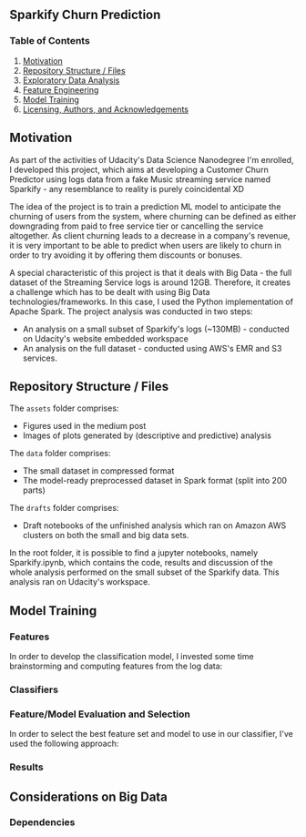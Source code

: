 ## Sparkify Churn Prediction

### Table of Contents

1. [Motivation](#motivation)
2. [Repository Structure / Files](#files)
3. [Exploratory Data Analysis](#eda)
4. [Feature Engineering](#feat_engineering)
5. [Model Training](#model_training)
6. [Licensing, Authors, and Acknowledgements](#licensing)

## Motivation<a name="motivation"></a>

As part of the activities of Udacity's Data Science Nanodegree I'm enrolled, I developed this project, which aims at developing a Customer Churn Predictor using logs data from a fake Music streaming service named Sparkify - any resemblance to reality is purely coincidental XD 

The idea of the project is to train a prediction ML model to anticipate the churning of users from the system, where churning can be defined as either downgrading from paid to free service tier or cancelling the service altogether. As client churning leads to a decrease in a company's revenue, it is very important to be able to predict when users are likely to churn in order to try avoiding it by offering them discounts or bonuses.

A special characteristic of this project is that it deals with Big Data - the full dataset of the Streaming Service logs is around 12GB. Therefore, it creates a challenge which has to be dealt with using Big Data technologies/frameworks. In this case, I used the Python implementation of Apache Spark. The project analysis was conducted in two steps:
 - An analysis on a small subset of Sparkify's logs (~130MB) - conducted on Udacity's website embedded workspace
 - An analysis on the full dataset - conducted using AWS's EMR and S3 services.

## Repository Structure / Files <a name="files"></a>

The `assets` folder comprises:
  * Figures used in the medium post
  * Images of plots generated by (descriptive and predictive) analysis

The `data` folder comprises:
  * The small dataset in compressed format
  * The model-ready preprocessed dataset in Spark format (split into 200 parts)
  
The `drafts` folder comprises:
  * Draft notebooks of the unfinished analysis which ran on Amazon AWS clusters on both the small and big data sets.
  
In the root folder, it is possible to find a jupyter notebooks, namely Sparkify.ipynb, which contains the code, results and discussion of the whole analysis performed on the small subset of the Sparkify data. This analysis ran on Udacity's workspace.

## Model Training<a name="model_training"></a>

### Features

In order to develop the classification model, I invested some time brainstorming and computing features from the log data:
 
 <!--- Local Word2Vec model
   * [Widely known NLP model](https://en.wikipedia.org/wiki/Word2vec) used to generate word embeddings whose idea is to position the text words in a vector space such that words with similar meaning are close to each other, and words with opposite meaning are away from each other.
   * This model was trained locally, using the [Gensim library](https://radimrehurek.com/gensim/).
   * In this project, I use the trained model to extract the vectors for each token in the message text and then aggregate the vectors using a custom TF-IDF aggregator.
 - Pre-trained Glove model
   * [Glove](https://nlp.stanford.edu/projects/glove/) is another strategy to generate word embeddings developed by Stanford researchers. They provide a set of pre-trained models (trained on corpus with billions of words) with different vector sizes.
   * In this project, just like with the Word2Vec model, I use the pre-trained Glove model to extract the vectors for each token in the message text and then aggregate the vectors using a custom TF-IDF aggregator.
 - Doc2Vec
   * [Doc2Vec](https://radimrehurek.com/gensim/models/doc2vec.html) is an NLP model which follows the same idea of Word2Vec, but instead of mapping words to feature vectors, maps whole documents to feature vectors.
   * This model was trained locally, using the [Gensim library](https://radimrehurek.com/gensim/).
   * As the model generates one feature vector per message, there was no need to aggregate the vectors as I did for the previous features.
 - Category Similarity
   * This is a custom feature thought for this specific project, whose idea is to take advantage of the supervised characteristic of the problem, by comparing the messages feature vectors to the categories names feature vectors, computing the cosine distance between them. I suspect that messages whose words are close to their categories words should have a short distance to them.
   * The format of this feature is a vector of size num_categories with the cosine distance between the message and each category.
 - All Features
   * All the above feature sets together (concatenated) -->
 
### Classifiers

 <!--- Naive Bayes - Baseline classifier used to test the pipeline execution
 - Logistic Regression - Linear Classifier with good results on NLP tasks
 - Random Forest - Widely used Ensemble Classifier with good results on NLP tasks -->
 
### Feature/Model Evaluation and Selection

In order to select the best feature set and model to use in our classifier, I've used the following approach:

<!--1. Run a Grid Search for each individual Feature Set varying the size of the feature vector using Random Forest and Logistic Regression models with fixed (average) parameters. -->

<!--2. Run a second Grid Search for the All Features set using the best params from each feature set obtained from the previous grid search using Random Forest and Logistic Regression models with fixed (average) parameters. -->

<!--3. Run a third Grid Search using the feature set and model with best performance from the above two grid searches, having fixed the feature set best parameters, but now using a grid to search the model hyperparameters. -->

<!--4. Save the best model obtained from this third Grid Search to be used by the web application. -->

### Results

<!--The table below shows the Top-5 FeatureSet-Model combinations according to their score on the test set.

<!--| Feature Set                    | Model                                                          | Test Score (F1-Score) |
| ------------------------------ | -------------------------------------------------------------- | --------------------- |
| TF-IDF Local W2V (num_dims=300)| RandomForest(n_estimators=50,max_depth=100,min_num_samples=5)  | 0.474161              |
| TF-IDF Local W2V (num_dims=300)| RandomForest(n_estimators=100,max_depth=100,min_num_samples=5) | 0.471549              |
| TF-IDF Local W2V (num_dims=100)| RandomForest(n_estimators=50,max_depth=100,min_num_samples=5)  | 0.470284              |
| All Features with Best Params  | RandomForest(n_estimators=50,max_depth=100,min_num_samples=5)  | 0.470169              |
| TF-IDF Local W2V (num_dims=300)| RandomForest(n_estimators=50,max_depth=100,min_num_samples=5)  | 0.469709              | -->

<!--As we can see, the TF-IDF aggregated Local Word2Vec outweights all others, making 4 of the top-5. In addition, all Top-5 pipelines use RandomForest as the classifier model. The best pipeline uses a feature vector with 300 dimensions and 50 trees (estimators) in the Random Forest. -->

<!--The final test score is not high (below 50%), but we have to take into consideration the high complexity of the problem (multilabel classification), the large number of classes and the small number of samples in the dataset, which contributed greatly towards this result. Besides, I did not have a more robust infrastructure to test a wider range of grid params for the feature sets and models. -->

<!--Notice: the F1-Score was computed by applying micro-averaging accross all the classes, accounting for class imbalance, as literature suggests. -->

## Considerations on Big Data<a name="considerations_bigdata"></a>

### Dependencies

<!--The project needs a few extra libraries which don't come along with Anaconda 3's default package:
- Gensim
- dill
- plotly -->

<!--In order to faccilitate the reproduction of the results, I've added to the repository a requirements.txt file with all the packages (and their respective versions) I used in the conda environment I created locally for this project. -->

<!--1. The code assumes you use Anaconda (Python 3). Use the requirements.txt file at the repo root folder to recreate the conda environment with the needed libraries: `conda create --name <env_name> --file requirements.txt`.-->

<!--2. Download the [pre-trained Glove models](https://drive.google.com/file/d/1XGzkIEgx6Y2IjzVYGDvn_shd77d_ZKki/view?usp=sharing) if you want to train models with Glove feature vectors. Unzip it into a local folder and set the `glove_models_folderpath` config in the train config file.-->

<!--3. Run the following commands to prepare the data and model for application:

    - To activate the Anaconda environment created above, run the following command in the root folder:
    
        `conda activate <env_name>`
        
    - To run ETL pipeline that cleans data and stores in database, run the following command in the `data` folder:
    
        `python process_data.py disaster_messages.csv disaster_categories.csv DisasterResponse.db`
        
    - To run ML pipeline that trains classifier and saves, run the following command in the `models` folder:
    
        `python train_classifier.py configs/train_config_best_model.json 0`
        
    - To generate the wordclouds for the application, run the following command in the `apps` folder:
    
        `python generate-ngrams-wordclouds.py ../data/DisasterResponse.db static/imgs/`

<!--4. Run the following command in the app's directory to run your web app.
    `python run.py`

<!--5. Go to http://0.0.0.0:3001/ to access the application.


## Licensing, Authors, Acknowledgements<a name="licensing"></a>

<!--In order to achieve the results presented in this project, I've read many articles of specialists/enthusiasts in the field of NLP to get insights and learn how to deal with the problems I've faced along the way. Below, I cite some of them:

<!--- [A Comprehensive Guide to Understand and Implement Text Classification in Python](https://www.analyticsvidhya.com/blog/2018/04/a-comprehensive-guide-to-understand-and-implement-text-classification-in-python/)
- [Managing Machine Learning Workflows with Scikit-learn Pipelines Part 3: Multiple Models, Pipelines, and Grid Searches](https://www.kdnuggets.com/2018/01/managing-machine-learning-workflows-scikit-learn-pipelines-part-3.html)
- [Deep dive into multi-label classification..! (With detailed Case Study)](https://towardsdatascience.com/journey-to-the-center-of-multi-label-classification-384c40229bff)
- [How to Build a Reusable Custom NLP Pipeline with Scikit-Learn](https://towardsdatascience.com/how-to-build-a-reusable-nlp-code-pipeline-with-scikit-learn-with-an-emphasis-on-feature-504f8aa14699)
- [[NLP] Performance of Different Word Embeddings on Text Classification](https://towardsdatascience.com/nlp-performance-of-different-word-embeddings-on-text-classification-de648c6262b)
- [Multi-Class Text Classification Model Comparison and Selection](https://towardsdatascience.com/multi-class-text-classification-model-comparison-and-selection-5eb066197568)

Feel free to use the code provided that you give credits / cite this repo, as well as to contribute.
